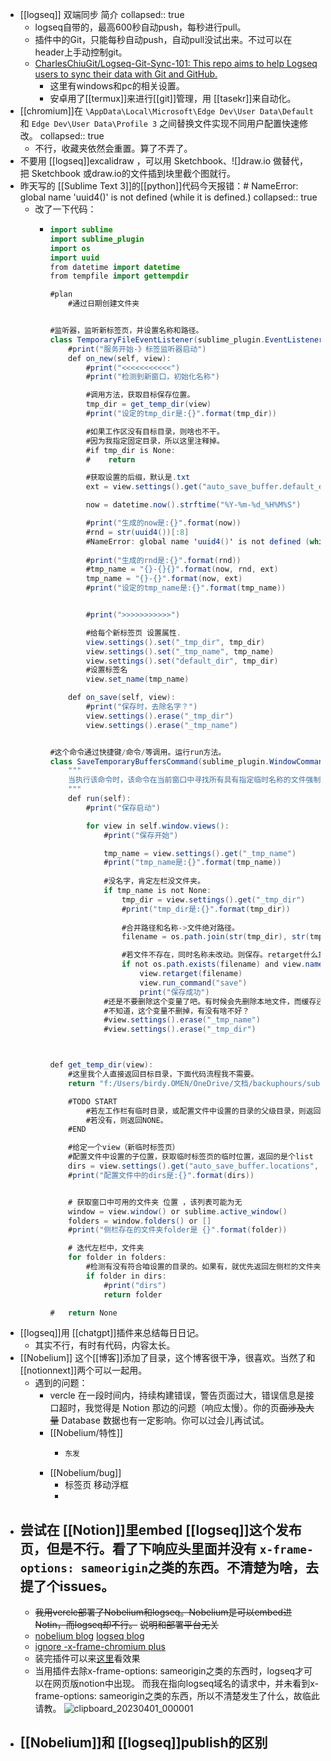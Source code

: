 - [[logseq]] 双端同步 简介
  collapsed:: true
	- logseq自带的，最高600秒自动push，每秒进行pull。
	- 插件中的Git，只能每秒自动push，自动pull没试出来。不过可以在header上手动控制git。
	- [CharlesChiuGit/Logseq-Git-Sync-101: This repo aims to help Logseq users to sync their data with Git and GitHub.](https://github.com/CharlesChiuGit/Logseq-Git-Sync-101)
		- 这里有windows和pc的相关设置。
		- 安卓用了[[termux]]来进行[[git]]管理，用 [[tasekr]]来自动化。
- [[chromium]]在 `\AppData\Local\Microsoft\Edge Dev\User Data\Default` 和 `Edge Dev\User Data\Profile 3` 之间替换文件实现不同用户配置快速修改。
  collapsed:: true
	- 不行，收藏夹依然会重置。算了不弄了。
- 不要用 [[logseq]]excalidraw ，可以用 Sketchbook、![]draw.io 做替代，把 Sketchbook 或draw.io的文件插到块里截个图就行。
- 昨天写的 [[Sublime Text 3]]的[[python]]代码今天报错：# NameError: global name 'uuid4()' is not defined (while it is defined.)
  collapsed:: true
	- 改了一下代码：
		- ```java
		  import sublime
		  import sublime_plugin
		  import os
		  import uuid
		  from datetime import datetime
		  from tempfile import gettempdir
		  
		  #plan
		      #通过日期创建文件夹
		  
		  
		  #监听器，监听新标签页，并设置名称和路径。
		  class TemporaryFileEventListener(sublime_plugin.EventListener):
		      #print("服务开始-》标签监听器启动")
		      def on_new(self, view):
		          #print("<<<<<<<<<<<")
		          #print("检测到新窗口，初始化名称")
		  
		          #调用方法，获取目标保存位置。
		          tmp_dir = get_temp_dir(view)
		          #print("设定的tmp_dir是:{}".format(tmp_dir))
		  
		          #如果工作区没有目标目录，则啥也不干。
		          #因为我指定固定目录，所以这里注释掉。
		          #if tmp_dir is None:
		          #    return
		  
		          #获取设置的后缀，默认是.txt
		          ext = view.settings().get("auto_save_buffer.default_extension", ".txt")
		  
		          now = datetime.now().strftime("%Y-%m-%d_%H%M%S")
		  
		          #print("生成的now是:{}".format(now))
		          #rnd = str(uuid4())[:8]
		          #NameError: global name 'uuid4()' is not defined (while it is defined.)
		          
		          #print("生成的rnd是:{}".format(rnd))
		          #tmp_name = "{}-{}{}".format(now, rnd, ext)
		          tmp_name = "{}-{}".format(now, ext)
		          #print("设定的tmp_name是:{}".format(tmp_name))
		  
		  
		          #print(">>>>>>>>>>>")
		  
		          #给每个新标签页 设置属性.
		          view.settings().set("_tmp_dir", tmp_dir)
		          view.settings().set("_tmp_name", tmp_name)
		          view.settings().set("default_dir", tmp_dir)
		          #设置标签名
		          view.set_name(tmp_name)
		  
		      def on_save(self, view):
		          #print("保存时，去除名字？")
		          view.settings().erase("_tmp_dir")
		          view.settings().erase("_tmp_name")
		  
		  
		  #这个命令通过快捷键/命令/等调用。运行run方法。
		  class SaveTemporaryBuffersCommand(sublime_plugin.WindowCommand):
		      """
		      当执行该命令时，该命令在当前窗口中寻找所有具有指定临时名称的文件强制将它们保存指定文件夹中，并使用该名称。
		      """
		      def run(self):
		          #print("保存启动")
		  
		          for view in self.window.views():
		              #print("保存开始")
		  
		              tmp_name = view.settings().get("_tmp_name")
		              #print("tmp_name是:{}".format(tmp_name))
		              
		              #没名字，肯定左栏没文件夹。
		              if tmp_name is not None:
		                  tmp_dir = view.settings().get("_tmp_dir")
		                  #print("tmp_dir是:{}".format(tmp_dir))
		                  
		                  #合并路径和名称->文件绝对路径。
		                  filename = os.path.join(str(tmp_dir), str(tmp_name))
		  
		                  #若文件不存在，同时名称未改动。则保存。retarget什么意思？
		                  if not os.path.exists(filename) and view.name() == tmp_name:
		                      view.retarget(filename)
		                      view.run_command("save")
		                      print("保存成功")
		              #还是不要删除这个变量了吧。有时候会先删除本地文件，而缓存还在。这样就不容易再保存，或者关闭了。
		              #不知道，这个变量不删掉，有没有啥不好？
		              #view.settings().erase("_tmp_name")
		              #view.settings().erase("_tmp_dir")
		  
		  
		  
		  def get_temp_dir(view):
		      #这里我个人直接返回目标目录，下面代码流程我不需要。   
		      return "f:/Users/birdy.OMEN/OneDrive/文档/backuphours/sublime"
		  
		      #TODO START
		          #若左工作栏有临时目录，或配置文件中设置的目录的父级目录，则返回目录。
		          #若没有，则返回NONE。
		      #END
		  
		      #给定一个view（新临时标签页）
		      #配置文件中设置的子位置，获取临时标签页的临时位置，返回的是个list
		      dirs = view.settings().get("auto_save_buffer.locations", [gettempdir()])
		      #print("配置文件中的dirs是:{}".format(dirs))
		  
		  
		      # 获取窗口中可用的文件夹 位置 ，该列表可能为无
		      window = view.window() or sublime.active_window()
		      folders = window.folders() or []
		      #print("侧栏存在的文件夹folder是 {}".format(folder))
		  
		      # 迭代左栏中，文件夹
		      for folder in folders:
		          #检测有没有符合咱设置的目录的。如果有，就优先返回左侧栏的文件夹。
		          if folder in dirs:
		              #print("dirs")
		              return folder
		  
		  #   return None
		  
		  ```
- [[logseq]]用 [[chatgpt]]插件来总结每日日记。
	- 其实不行，有时有代码，内容太长。
- [[Nobelium]] 这个[[博客]]添加了目录，这个博客很干净，很喜欢。当然了和 [[notionnext]]两个可以一起用。
	- 遇到的问题：
		- vercle 在一段时间内，持续构建错误，警告页面过大，错误信息是接口超时，我觉得是 Notion 那边的问题（响应太慢）。你的页~~面涉及大量~~ Database 数据也有一定影响。你可以过会儿再试试。
		- [[Nobelium/特性]]
			- ```java
			  东发
			  ```
		- [[Nobelium/bug]]
			- 标签页 移动浮框
			-
- 尝试在 [[Notion]]里embed [[logseq]]这个发布页，但是不行。看了下响应头里面并没有 `x-frame-options: sameorigin`之类的东西。不清楚为啥，去提了个issues。
	-
	- ~~我用vercle部署了Nobelium和logseq。Nobelium是可以embed进Notin，而logseq却不行。~~
	  ~~说明和部署平台无关~~
	- [nobelium blog](https://blog.fpb.icu)
	  [logseq blog ](https://fpb.icu)
	- [ignore -x-frame-chromium plus](https://chrome.google.com/webstore/detail/ignore-x-frame-headers/gleekbfjekiniecknbkamfmkohkpodhe)
	- 装完插件可以来[这里](https://blog.fpb.icu/embed-logseq-3W8e1nhGu9h9t6)看效果
	- 当用插件去除x-frame-options: sameorigin之类的东西时，logseq才可以在网页版notion中出现。
	  而我在指向logseq域名的请求中，并未看到x-frame-options: sameorigin之类的东西，所以不清楚发生了什么，故临此请教。
	  ![clipboard_20230401_000001](https://user-images.githubusercontent.com/128216091/229171418-aeab0725-cc7a-49f6-8df5-edf441dcc6a8.png)
- [[Nobelium]]和 [[logseq]]publish的区别
	-